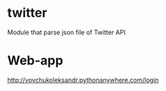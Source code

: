 # twitter
Module that parse json file of Twitter API
# Web-app
http://vovchukoleksandr.pythonanywhere.com/login
